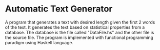 # Automatic Text Generator
A program that generates a text with desired length given the first 2 words of the text. It generates the text based
on statistical properties from a database. The database is the file called "DataFile.hs" and the other file is the 
source file. The program is implemented with functional programming paradigm using Haskell language.
